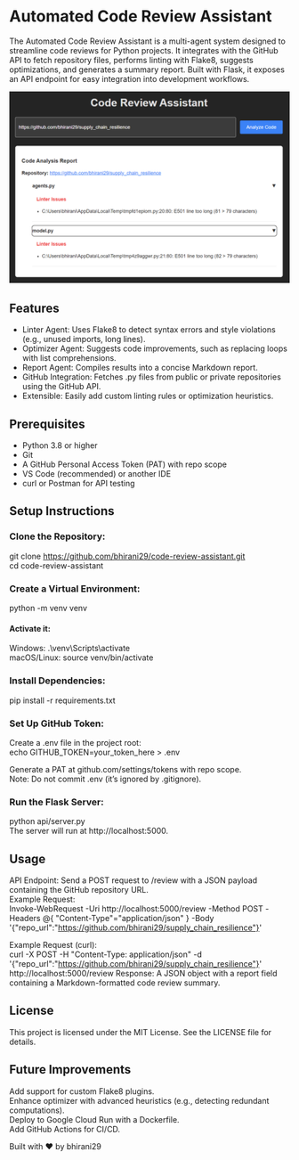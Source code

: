 # Automated Code Review Assistant
The Automated Code Review Assistant is a multi-agent system designed to streamline code reviews for Python projects. It integrates with the GitHub API to fetch repository files, performs linting with Flake8, suggests optimizations, and generates a summary report. Built with Flask, it exposes an API endpoint for easy integration into development workflows.

![Code Review Assistant UI](screenshots/Screenshot.png)

## Features
- Linter Agent: Uses Flake8 to detect syntax errors and style violations (e.g., unused imports, long lines).
- Optimizer Agent: Suggests code improvements, such as replacing loops with list comprehensions.
- Report Agent: Compiles results into a concise Markdown report.
- GitHub Integration: Fetches .py files from public or private repositories using the GitHub API.
- Extensible: Easily add custom linting rules or optimization heuristics.

## Prerequisites
- Python 3.8 or higher
- Git
- A GitHub Personal Access Token (PAT) with repo scope
- VS Code (recommended) or another IDE
- curl or Postman for API testing

## Setup Instructions
### Clone the Repository:
git clone https://github.com/bhirani29/code-review-assistant.git  
cd code-review-assistant

### Create a Virtual Environment:
python -m venv venv

#### Activate it:
Windows: .\venv\Scripts\activate  
macOS/Linux: source venv/bin/activate

### Install Dependencies:
pip install -r requirements.txt

### Set Up GitHub Token:
Create a .env file in the project root:  
echo GITHUB_TOKEN=your_token_here > .env

Generate a PAT at github.com/settings/tokens with repo scope.  
Note: Do not commit .env (it’s ignored by .gitignore).

### Run the Flask Server:
python api/server.py  
The server will run at http://localhost:5000.

## Usage
API Endpoint: Send a POST request to /review with a JSON payload containing the GitHub repository URL.  
Example Request:  
Invoke-WebRequest -Uri http://localhost:5000/review -Method POST -Headers @{ "Content-Type"="application/json" } -Body '{"repo_url":"https://github.com/bhirani29/supply_chain_resilience"}'

Example Request (curl):  
curl -X POST -H "Content-Type: application/json" -d '{"repo_url":"https://github.com/bhirani29/supply_chain_resilience"}' http://localhost:5000/review
Response: A JSON object with a report field containing a Markdown-formatted code review summary.

## License
This project is licensed under the MIT License. See the LICENSE file for details.

## Future Improvements
Add support for custom Flake8 plugins.  
Enhance optimizer with advanced heuristics (e.g., detecting redundant computations).  
Deploy to Google Cloud Run with a Dockerfile.  
Add GitHub Actions for CI/CD.

Built with ❤️ by bhirani29